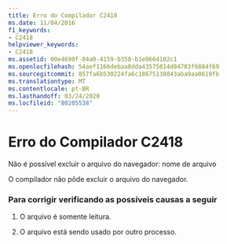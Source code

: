 ```yaml
---
title: Erro do Compilador C2418
ms.date: 11/04/2016
f1_keywords:
- C2418
helpviewer_keywords:
- C2418
ms.assetid: 00e4690f-04a0-4159-b358-b1e0664102c1
ms.openlocfilehash: 54aef1166debaa8dda43575814d84783f6884f69
ms.sourcegitcommit: 857fa6b530224fa6c18675138043aba9aa0619fb
ms.translationtype: MT
ms.contentlocale: pt-BR
ms.lasthandoff: 03/24/2020
ms.locfileid: "80205538"
---
```

# <a name="compiler-error-c2418"></a>Erro do Compilador C2418

Não é possível excluir o arquivo do navegador: nome de arquivo

O compilador não pôde excluir o arquivo do navegador.

### <a name="to-fix-by-checking-the-following-possible-causes"></a>Para corrigir verificando as possíveis causas a seguir

1. O arquivo é somente leitura.

1. O arquivo está sendo usado por outro processo.
